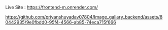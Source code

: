 
Live Site : https://frontend-m.onrender.com/

https://github.com/priyanshuyadav07804/Image_gallary_backend/assets/80442935/9e0fbdd0-95f4-4566-ab85-74eca715f666


